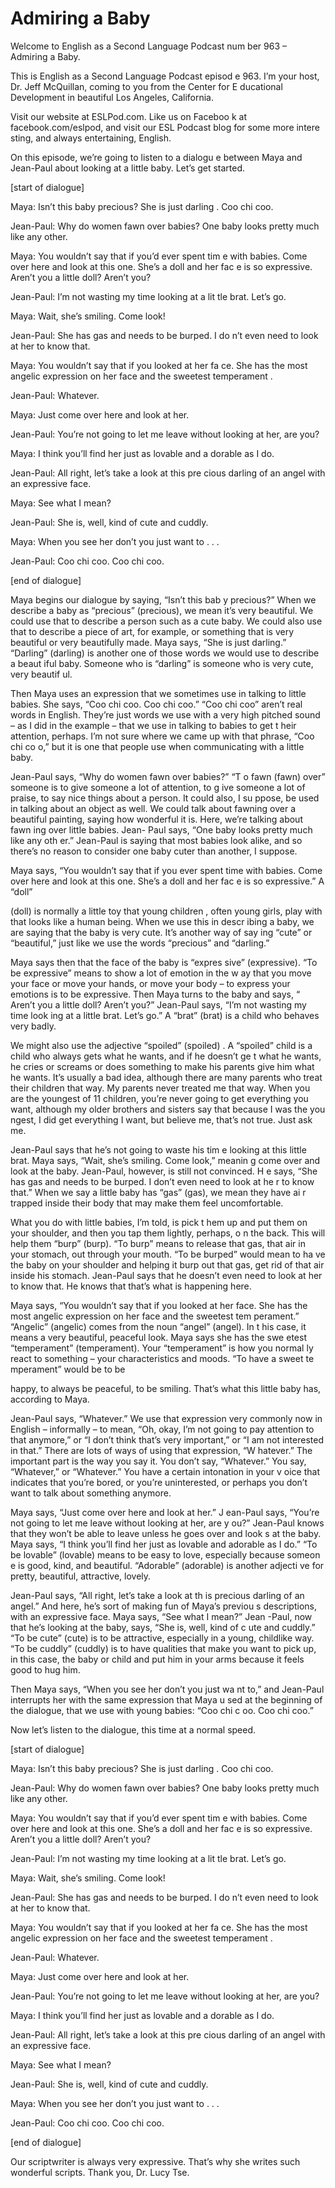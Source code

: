 # Admiring a Baby

Welcome to English as a Second Language Podcast num ber 963 – Admiring a Baby.

This is English as a Second Language Podcast episod e 963. I’m your host, Dr. Jeff McQuillan, coming to you from the Center for E ducational Development in beautiful Los Angeles, California.

Visit our website at ESLPod.com. Like us on Faceboo k at facebook.com/eslpod, and visit our ESL Podcast blog for some more intere sting, and always entertaining, English.

On this episode, we’re going to listen to a dialogu e between Maya and Jean-Paul about looking at a little baby. Let’s get started.

[start of dialogue]

Maya: Isn’t this baby precious? She is just darling . Coo chi coo.

Jean-Paul: Why do women fawn over babies? One baby looks pretty much like any other.

Maya: You wouldn’t say that if you’d ever spent tim e with babies. Come over here and look at this one. She’s a doll and her fac e is so expressive. Aren’t you a little doll? Aren’t you?

Jean-Paul: I’m not wasting my time looking at a lit tle brat. Let’s go.

Maya: Wait, she’s smiling. Come look!

Jean-Paul: She has gas and needs to be burped. I do n’t even need to look at her to know that.

Maya: You wouldn’t say that if you looked at her fa ce. She has the most angelic expression on her face and the sweetest temperament .

Jean-Paul: Whatever.

Maya: Just come over here and look at her.

Jean-Paul: You’re not going to let me leave without  looking at her, are you?

 Maya: I think you’ll find her just as lovable and a dorable as I do.

Jean-Paul: All right, let’s take a look at this pre cious darling of an angel with an expressive face.

Maya: See what I mean?

Jean-Paul: She is, well, kind of cute and cuddly.

Maya: When you see her don’t you just want to . . .

Jean-Paul: Coo chi coo. Coo chi coo.

[end of dialogue]

Maya begins our dialogue by saying, “Isn’t this bab y precious?” When we describe a baby as “precious” (precious), we mean it’s very beautiful. We could use that to describe a person such as a cute baby. We could also use that to describe a piece of art, for example, or something that is very beautiful or very beautifully made. Maya says, “She is just darling.”  “Darling” (darling) is another one of those words we would use to describe a beaut iful baby. Someone who is “darling” is someone who is very cute, very beautif ul.

Then Maya uses an expression that we sometimes use in talking to little babies. She says, “Coo chi coo. Coo chi coo.” “Coo chi coo”  aren’t real words in English. They’re just words we use with a very high pitched sound – as I did in the example – that we use in talking to babies to get t heir attention, perhaps. I’m not sure where we came up with that phrase, “Coo chi co o,” but it is one that people use when communicating with a little baby.

Jean-Paul says, “Why do women fawn over babies?” “T o fawn (fawn) over” someone is to give someone a lot of attention, to g ive someone a lot of praise, to say nice things about a person. It could also, I su ppose, be used in talking about an object as well. We could talk about fawning over  a beautiful painting, saying how wonderful it is. Here, we’re talking about fawn ing over little babies. Jean- Paul says, “One baby looks pretty much like any oth er.” Jean-Paul is saying that most babies look alike, and so there’s no reason to  consider one baby cuter than another, I suppose.

Maya says, “You wouldn’t say that if you ever spent  time with babies. Come over here and look at this one. She’s a doll and her fac e is so expressive.” A “doll”

(doll) is normally a little toy that young children , often young girls, play with that looks like a human being. When we use this in descr ibing a baby, we are saying that the baby is very cute. It’s another way of say ing “cute” or “beautiful,” just like we use the words “precious” and “darling.”

Maya says then that the face of the baby is “expres sive” (expressive). “To be expressive” means to show a lot of emotion in the w ay that you move your face or move your hands, or move your body – to express your emotions is to be expressive. Then Maya turns to the baby and says, “ Aren’t you a little doll? Aren’t you?” Jean-Paul says, “I’m not wasting my time look ing at a little brat. Let’s go.” A “brat” (brat) is a child who behaves very badly.

We might also use the adjective “spoiled” (spoiled) . A “spoiled” child is a child who always gets what he wants, and if he doesn’t ge t what he wants, he cries or screams or does something to make his parents give him what he wants. It’s usually a bad idea, although there are many parents  who treat their children that way. My parents never treated me that way. When you  are the youngest of 11 children, you’re never going to get everything you want, although my older brothers and sisters say that because I was the you ngest, I did get everything I want, but believe me, that’s not true. Just ask me.

Jean-Paul says that he’s not going to waste his tim e looking at this little brat. Maya says, “Wait, she’s smiling. Come look,” meanin g come over and look at the baby. Jean-Paul, however, is still not convinced. H e says, “She has gas and needs to be burped. I don’t even need to look at he r to know that.” When we say a little baby has “gas” (gas), we mean they have ai r trapped inside their body that may make them feel uncomfortable.

What you do with little babies, I’m told, is pick t hem up and put them on your shoulder, and then you tap them lightly, perhaps, o n the back. This will help them “burp” (burp). “To burp” means to release that gas,  that air in your stomach, out through your mouth. “To be burped” would mean to ha ve the baby on your shoulder and helping it burp out that gas, get rid of that air inside his stomach. Jean-Paul says that he doesn’t even need to look at  her to know that. He knows that that’s what is happening here.

Maya says, “You wouldn’t say that if you looked at her face. She has the most angelic expression on her face and the sweetest tem perament.” “Angelic” (angelic) comes from the noun “angel” (angel). In t his case, it means a very beautiful, peaceful look. Maya says she has the swe etest “temperament” (temperament). Your “temperament” is how you normal ly react to something – your characteristics and moods. “To have a sweet te mperament” would be to be

happy, to always be peaceful, to be smiling. That’s  what this little baby has, according to Maya.

Jean-Paul says, “Whatever.” We use that expression very commonly now in English – informally – to mean, “Oh, okay, I’m not going to pay attention to that anymore,” or “I don’t think that’s very important,”  or “I am not interested in that.” There are lots of ways of using that expression, “W hatever.” The important part is the way you say it. You don’t say, “Whatever.” You say, “Whatever,” or “Whatever.” You have a certain intonation in your v oice that indicates that you’re bored, or you’re uninterested, or perhaps you don’t  want to talk about something anymore.

Maya says, “Just come over here and look at her.” J ean-Paul says, “You’re not going to let me leave without looking at her, are y ou?” Jean-Paul knows that they won’t be able to leave unless he goes over and look s at the baby. Maya says, “I think you’ll find her just as lovable and adorable as I do.” “To be lovable” (lovable) means to be easy to love, especially because someon e is good, kind, and beautiful. “Adorable” (adorable) is another adjecti ve for pretty, beautiful, attractive, lovely.

Jean-Paul says, “All right, let’s take a look at th is precious darling of an angel.” And here, he’s sort of making fun of Maya’s previou s descriptions, with an expressive face. Maya says, “See what I mean?” Jean -Paul, now that he’s looking at the baby, says, “She is, well, kind of c ute and cuddly.” “To be cute” (cute) is to be attractive, especially in a young, childlike way. “To be cuddly” (cuddly) is to have qualities that make you want to  pick up, in this case, the baby or child and put him in your arms because it feels good to hug him.

Then Maya says, “When you see her don’t you just wa nt to,” and Jean-Paul interrupts her with the same expression that Maya u sed at the beginning of the dialogue, that we use with young babies: “Coo chi c oo. Coo chi coo.”

Now let’s listen to the dialogue, this time at a normal speed.

[start of dialogue]

Maya: Isn’t this baby precious? She is just darling . Coo chi coo.

Jean-Paul: Why do women fawn over babies? One baby looks pretty much like any other.

Maya: You wouldn’t say that if you’d ever spent tim e with babies. Come over here and look at this one. She’s a doll and her fac e is so expressive. Aren’t you a little doll? Aren’t you?

Jean-Paul: I’m not wasting my time looking at a lit tle brat. Let’s go.

Maya: Wait, she’s smiling. Come look!

Jean-Paul: She has gas and needs to be burped. I do n’t even need to look at her to know that.

Maya: You wouldn’t say that if you looked at her fa ce. She has the most angelic expression on her face and the sweetest temperament .

Jean-Paul: Whatever.

Maya: Just come over here and look at her.

Jean-Paul: You’re not going to let me leave without  looking at her, are you?

Maya: I think you’ll find her just as lovable and a dorable as I do.

Jean-Paul: All right, let’s take a look at this pre cious darling of an angel with an expressive face.

Maya: See what I mean?

Jean-Paul: She is, well, kind of cute and cuddly.

Maya: When you see her don’t you just want to . . .

Jean-Paul: Coo chi coo. Coo chi coo.

[end of dialogue]

Our scriptwriter is always very expressive. That’s why she writes such wonderful scripts. Thank you, Dr. Lucy Tse.



